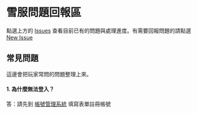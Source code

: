 # 雪服問題回報區
點選上方的 [Issues] 查看目前已有的問題與處理進度。有需要回報問題的請點選 [New Issue]



## 常見問題 
這邊會把玩家常問的問題整理上來。

#### 1. 為什麼無法登入？

答：請先到 [帳號管理系統] 填寫表單註冊帳號

[Issues]: https://github.com/MinecraftSnowServer/Report/issues
[New Issue]: https://github.com/MinecraftSnowServer/Report/issues/new
[帳號管理系統]: http://mine.snowtec.org/pwd/index.php
